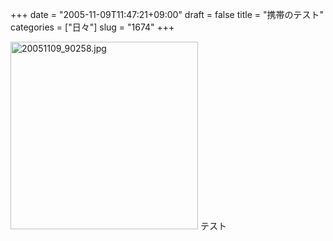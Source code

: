 +++
date = "2005-11-09T11:47:21+09:00"
draft = false
title = "携帯のテスト"
categories = ["日々"]
slug = "1674"
+++

<img src="http://ieiriblog.img.jugem.cc/20051109_90258.jpg" class="pict" width="300" alt="20051109_90258.jpg" />
テスト
